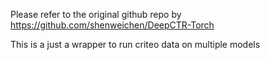 Please refer to the original github repo by 
https://github.com/shenweichen/DeepCTR-Torch

This is a just a wrapper to run criteo data on multiple models

